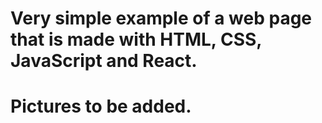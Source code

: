 # Very simple example of a web page that is made with HTML, CSS, JavaScript and React.
# Pictures to be added.